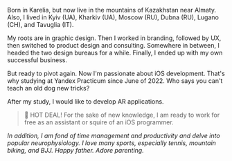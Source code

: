 Born in Karelia, but now live in the mountains of Kazakhstan near Almaty. Also, I lived in Kyiv (UA), Kharkiv (UA), Moscow (RU), Dubna (RU), Lugano (CH), and Tavuglia (IT). 

My roots are in graphic design. Then I worked in branding, followed by UX, then switched to product design and consulting. Somewhere in between, I headed the two design bureaus for a while. Finally, I ended up with my own successful business. 

But ready to pivot again. Now I'm passionate about iOS development. That's why studying at Yandex Practicum since June of 2022. Who says you can't teach an old dog new tricks?

After my study, I would like to develop AR applications.

> 👋 HOT DEAL! For the sake of new knowledge, I am ready to work for free as an assistant or squire of an iOS programmer.

_In addition, I am fond of time management and productivity and delve into popular neurophysiology. I love many sports, especially tennis, mountain biking, and BJJ. Happy father. Adore parenting._


<!---
maxim-papier/maxim-papier is a ✨ special ✨ repository because its `README.md` (this file) appears on your GitHub profile.
You can click the Preview link to take a look at your changes.
--->
